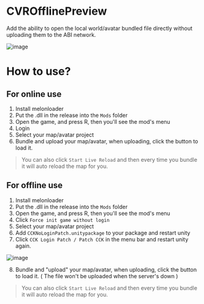 # CVROfflinePreview
Add the ability to open the local world/avatar bundled file directly without uploading them to the ABI network.

![image](https://user-images.githubusercontent.com/66859419/182164652-c1da3939-0073-4f8e-8c20-8e3a79836188.png)

# How to use?
## For online use
1. Install melonloader
2. Put the .dll in the release into the `Mods` folder
3. Open the game, and press R, then you'll see the mod's menu
4. Login
5. Select your map/avatar project
6. Bundle and upload your map/avatar, when uploading, click the button to load it.
> You can also click `Start Live Reload` and then every time you bundle it will auto reload the map for you.

## For offline use
1. Install melonloader
2. Put the .dll in the release into the `Mods` folder
3. Open the game, and press R, then you'll see the mod's menu
4. Click `Force init game without login`
5. Select your map/avatar project
6. Add `CCKNoLoginPatch.unitypackage` to your package and restart unity
7. Click `CCK Login Patch / Patch CCK` in the menu bar and restart unity again.

![image](https://user-images.githubusercontent.com/66859419/182166203-03447bdb-948a-466f-a875-1e7733a9fa78.png)

8. Bundle and "upload" your map/avatar, when uploading, click the button to load it. ( The file won't be uploaded when the server's down )
> You can also click `Start Live Reload` and then every time you bundle it will auto reload the map for you.
